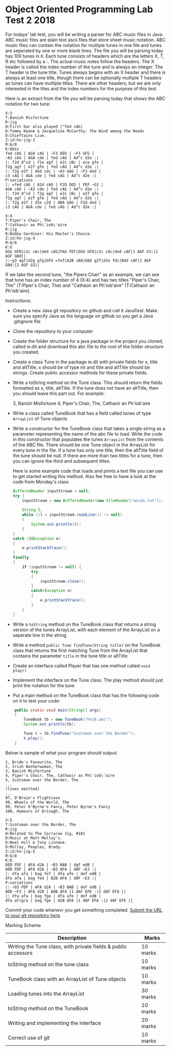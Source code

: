 # Object Oriented Programming Lab Test 2 2018

For todays' lab test, you will be writing a parser for ABC music files in Java. ABC music files are plain text ascii files that store sheet music notation. ABC music files can contain the notation for multiple tunes in one file and tunes are seperated by one or more blank lines. The file you will be parsing today has 100 tunes in it. Each tune consists of headers which are the letters X, T, R etc followed by a :. The actual music notes follow the headers. The X header is called the index number of the tune and is always an integer. The T header is the tune title. Tunes always begins with an X header and there is always at least one title, though there can be optionally multiple T headers as tunes can have multiple titles. There are other headers, but we are only interested in the tites and the index numbers for the purpose of this test.

Here is an extract from the file you will be parsing today that shows the ABC notation for two tune:

```
X:3
T:Banish Misfortune
R:jig
H:First bar also played |^fed cAG|
D:Tommy Keane & Jacqueline McCarthy: The Wind among the Reeds
D:Chieftains Live.
Z:id:hn-jig-3
M:6/8
K:Dmix
fed cAG | AGd cAG | ~F3 DED | ~F3 GFG |
~A3 cAG | AGA cde | fed cAG | Ad^c d2e :|
|: f2d d^cd | f2a agf | e2c cBc | ece gfe |
f2g agf | e2f gfe | fed cAG | Ad^c d2e :|
|: f2g e2f | ded cdc | ~A3 GAG | ~F3 ded |
c3 cAG | AGA cde | fed cAG | Ad^c d2e :|
P:variations
|: =fed cAG | A2d cAG | F2D DED | FEF ~G3 |
AGA cAG | ~A3 cde | fed cAG | Ad^c d2e :|
|: f2d d^cd | f2g agf | e2c cBc | e2f gfe |
f2g agf | e2f gfe | fed cAG | Ad^c d2e :|
|: f2g e2f | d2e c2d | ABA GAG | F2d ded |
c3 cAG | AGA cde | fed cAG | Ad^c d2e :|

X:4
T:Piper's Chair, The
T:Cathaoir an Ph\'iob\'aire
R:jig
D:Bobby Gardiner: His Master's Choice.
Z:id:hn-jig-4
M:6/8
K:G
DGG GFD|c2c cAc|ded cAG|FAG FEF|DGG GFD|c2c cAc|ded cAF|1 AGF G3:|2 AGF GBd||
|:~g3 agf|d2g gfg|GFG =fef|A2B cBA|GBd g2f|d2e fdc|Bdd cAF|1 AGF GBd:|2 AGF G3||

```
If we take the second tune, "the Pipers Chair" as an example, we can see that tune has an index number of 4 (X:4) and has two titles "Piper's Chair, The" (T:Piper's Chair, The) and "Cathaoir an Ph\'iob\'aire" (T:Cathaoir an Ph\'iob\'aire). 

Instructions:

- Create a new Java git repository on github and call it JavaTest. Make sure you specify Java as the language on github so you get a Java .gitignore file
- Clone the repository to your computer
- Create the folder structure for a java package in the project you cloned, called ie.dit and download this abc file to the root of the folder structure you created.
- Create a class Tune in the package ie.dit with private fields for x, title and altTitle. x should be of type int and title and altTitle should be strings. Create public accessor methods for these private fields.
- Write a toString method on the Tune class. This should return the fields formatted as x, title, altTitle. If the tune does not have an altTitle, then you should leave this part out. For example:

    3, Banish Misfortune
    4, Piper's Chair, The, Cathaoir an Ph\'iob\'aire

- Write a class called TuneBook that has a field called tunes of type ```ArrayList``` of Tune objects
- Write a constructor for the TuneBook class that takes a single string as a parameter representing the name of the abc file to load. Write the code in this constructor that populates the tunes ```ArrayList``` from the contents of the ABC file. There should be one Tune object in the ArrayList for every tune in the file. If a tune has only one title, then the altTitle field of the tune should be null. If there are more than two titles for a tune, then you can ignore the third and subsequent titles.

    Here is some example code that loads and prints a text file you can use to get started writing this method. Also fee free to have a look at the code from Monday's class

    ```Java
    BufferedReader inputStream = null;
    try {
        inputStream = new BufferedReader(new FileReader("words.txt"));
        
        String l;
        while ((l = inputStream.readLine()) != null) 
        {
            System.out.println(l);
        }
    }
    catch (IOException e)
    {
        e.printStackTrace();
    } 
    finally 
    {
        if (inputStream != null) {
            try
            {
                inputStream.close();
            }
            catch(Exception e)
            {
                e.printStackTrace();
            }
        }
    }    
    ```
- Write a ```toString``` method on the TuneBook class that returns a string version of the tunes ArrayList, with each element of the ArrayList on a seperate line in the string.
- Write a method ```public Tune findTune(String title)``` on the TuneBook class that returns the first matching Tune from the ArrayList that contains the parameter ```title``` in the tune title or altTitle
- Create an interface called Player that has one method called ```void play()```
- Implement the interface on the Tune class. The play method should just print the notation for the tune
- Put a main method on the TuneBook class that has the following code on it to test your code:

```Java
    public static void main(String[] args)
    {
        TuneBook tb = new TuneBook("hnj0.abc");
        System.out.println(tb);

        Tune t = tb.findTune("Scotsman over the Border");
        t.play();
    }
```

Below is sample of what your program should output:

```
1, Bride's Favourite, The
2, Irish Washerwoman, The
3, Banish Misfortune
4, Piper's Chair, The, Cathaoir an Ph\'iob\'aire
5, Scotsman over the Border, The
... 
(lines omitted)
...
97, O'Broin's Flightcase
98, Wheels of the World, The
99, Peter O'Byrne's Fancy, Peter Byrne's Fancy
100, Humours of Drinagh, The

X:5
T:Scotsman over the Border, The
R:jig
H:Related to The Carraroe Jig, #181
D:Music at Matt Molloy's.
D:Noel Hill & Tony Linnane.
D:Molloy, Peoples, Brady.
Z:id:hn-jig-5
M:6/8
K:D
DED FDF | AFA d2A | ~B3 BAB | dgf edB |
ADD FDF | AFA d2A | ~B3 AFA | dAF ~E3 :|
|: dfa afa | bag fef | dfa afe | def edB |
dfa afa | bag fed | B2B AFA | dAF ~E3 :|
P:variations
|: ~D3 FDF | AFA d2A | ~B3 BAB | def edB |
ADD ~F3 | AFA d2A | BdB AFA |1 dAF EFE :|2 dAF EFA ||
|: dfa afa | bag fge | dfa afe | def edB |
dfa af/g/a | bag fge | d2B AFA |1 dAF EFA :|2 dAF EFE ||
```
Commit your code whenevr you get something completed. [Submit the URL to your git repository here](https://docs.google.com/forms/d/e/1FAIpQLSdOQy53BL3zvBzlY7pSxzWRqOb-J4NatLuOnEzHkFjeHZAi_Q/viewform).

Marking Scheme

| Description | Marks |
|-------------|-------|
| Writing the Tune class, with private fields & public accessors | 10 marks |
| toString method on the tune class | 10 marks |
| TuneBook class with an ArrayList of Tune objects | 10 marks |
| Loading tunes into the ArrayList | 30 marks |
| toString method on the TuneBook | 10 marks |
| Writing and implementing the interface | 20 marks |
| Correct use of git | 10 marks |


